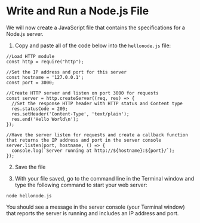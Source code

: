 # Write and Run a Node.js File
We will now create a JavaScript file that contains the specifications for a Node.js server. 

1. Copy and paste all of the code below into the `hellonode.js` file:

```
//Load HTTP module
const http = require("http");

//Set the IP address and port for this server
const hostname = '127.0.0.1';
const port = 3000;

//Create HTTP server and listen on port 3000 for requests
const server = http.createServer((req, res) => {
  //Set the response HTTP header with HTTP status and Content type
  res.statusCode = 200;
  res.setHeader('Content-Type', 'text/plain');
  res.end('Hello World\n');
});

//Have the server listen for requests and create a callback function that returns the IP address and port in the server console
server.listen(port, hostname, () => {
  console.log(`Server running at http://${hostname}:${port}/`);
});
```

2. Save the file

3. With your file saved, go to the command line in the Terminal window and type the following command to start your web server:

```
node hellonode.js
```
You should see a message in the server console (your Terminal window) that reports the server is running and includes an IP address and port.